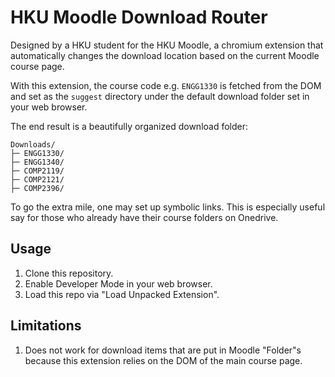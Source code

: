 # HKU Moodle Download Router
Designed by a HKU student for the HKU Moodle, a chromium extension that automatically changes the download location based on the current Moodle course page.  

With this extension, the course code e.g. `ENGG1330` is fetched from the DOM and set as the `suggest` directory under the default download folder set in your web browser. 

The end result is a beautifully organized download folder:

```
Downloads/
├─ ENGG1330/
├─ ENGG1340/
├─ COMP2119/
├─ COMP2121/
├─ COMP2396/
```

To go the extra mile, one may set up symbolic links. This is especially useful say for those who already have their course folders on Onedrive. 

## Usage
1. Clone this repository.
2. Enable Developer Mode in your web browser.
3. Load this repo via "Load Unpacked Extension".

## Limitations
1. Does not work for download items that are put in Moodle "Folder"s because this extension relies on the DOM of the main course page.
